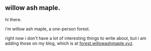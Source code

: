## willow ash maple.   


hi there.  

i'm willow ash maple, a one-person forest.  

right now i don't have a lot of interesting things to write about, but i am adding those on my blog, which is at [forest.willowashmaple.xyz](https://forest.willowashmaple.xyz).  
 


